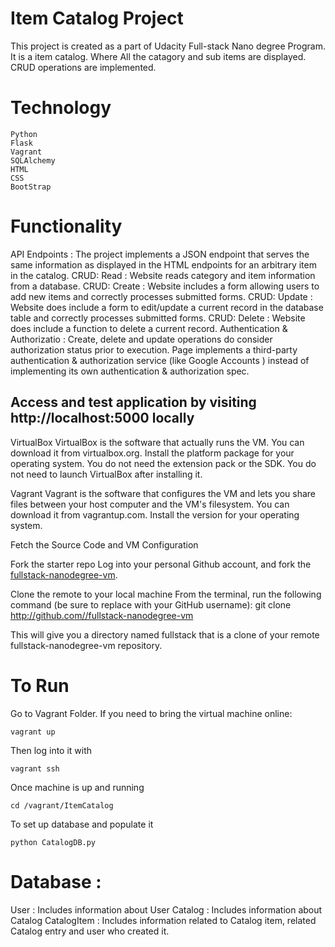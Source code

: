 # Item Catalog Project 
This project is created as a part of Udacity Full-stack Nano degree Program.
It is a item catalog. Where All the catagory and sub items are displayed. 
CRUD operations are implemented.

# Technology
    Python
    Flask
    Vagrant
    SQLAlchemy
    HTML
    CSS
    BootStrap
  

# Functionality
API Endpoints : The project implements a JSON endpoint that serves the same information as displayed in the HTML endpoints for an arbitrary item in the catalog.
CRUD: Read : Website reads category and item information from a database.
CRUD: Create : Website includes a form allowing users to add new items and correctly processes submitted forms.
CRUD: Update : Website does include a form to edit/update a current record in the database table and correctly processes submitted forms.
CRUD: Delete : Website does include a function to delete a current record.
Authentication & Authorizatio : Create, delete and update operations do consider authorization status prior to execution. Page implements a third-party authentication & authorization service (like Google Accounts ) instead of implementing its own authentication & authorization spec.


## Access and test application by visiting http://localhost:5000 locally

VirtualBox
VirtualBox is the software that actually runs the VM. You can download it from virtualbox.org. Install the platform package for your operating system. You do not need the extension pack or the SDK. You do not need to launch VirtualBox after installing it.

Vagrant
Vagrant is the software that configures the VM and lets you share files between your host computer and the VM's filesystem. You can download it from vagrantup.com. Install the version for your operating system.

Fetch the Source Code and VM Configuration

Fork the starter repo Log into your personal Github account, and fork the [fullstack-nanodegree-vm](https://github.com/udacity/fullstack-nanodegree-vm).

Clone the remote to your local machine From the terminal, run the following command (be sure to replace with your GitHub username): git clone http://github.com//fullstack-nanodegree-vm 

This will give you a directory named fullstack that is a clone of your remote fullstack-nanodegree-vm repository.

# To Run
Go to Vagrant Folder.
If you need to bring the virtual machine online:

    vagrant up
  
Then log into it with

    vagrant ssh
  
Once machine is up and running

    cd /vagrant/ItemCatalog
  
To set up database and populate it

    python CatalogDB.py
  

# Database :
User : Includes information about User
Catalog : Includes information about Catalog 
CatalogItem : Includes information related to Catalog item, related Catalog entry and user who created it.
  
